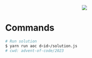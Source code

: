 <p align="center">
  <img src="https://github.com/jlsuh/advent-of-code/assets/38252227/903eebbe-cf40-4874-93f5-dea4d02bd61d">
</p>

# Commands

```bash
# Run solution
$ yarn run aoc d<id>/solution.js
# cwd: advent-of-code/2023
```
